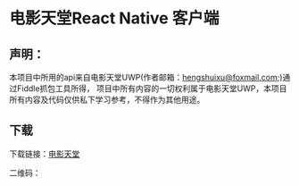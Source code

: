 # 电影天堂React Native 客户端

## 声明：

本项目中所用的api来自电影天堂UWP(作者邮箱：<hengshuixu@foxmail.com>;)通过Fiddle抓包工具所得， 项目中所有内容的一切权利属于电影天堂UWP，本项目所有内容及代码仅供私下学习参考，不得作为其他用途。

## 下载

下载链接：[电影天堂](https://github.com/XboxYan/DYTT/blob/master/apk/android/app-release.apk?raw=true)

二维码：


